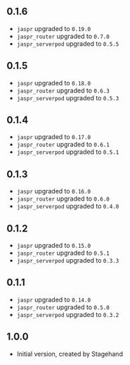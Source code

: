 ## 0.1.6

- `jaspr` upgraded to `0.19.0`
- `jaspr_router` upgraded to `0.7.0`
- `jaspr_serverpod` upgraded to `0.5.5`

## 0.1.5

- `jaspr` upgraded to `0.18.0`
- `jaspr_router` upgraded to `0.6.3`
- `jaspr_serverpod` upgraded to `0.5.3`

## 0.1.4

- `jaspr` upgraded to `0.17.0`
- `jaspr_router` upgraded to `0.6.1`
- `jaspr_serverpod` upgraded to `0.5.1`

## 0.1.3

- `jaspr` upgraded to `0.16.0`
- `jaspr_router` upgraded to `0.6.0`
- `jaspr_serverpod` upgraded to `0.4.0`

## 0.1.2

- `jaspr` upgraded to `0.15.0`
- `jaspr_router` upgraded to `0.5.1`
- `jaspr_serverpod` upgraded to `0.3.3`

## 0.1.1

- `jaspr` upgraded to `0.14.0`
- `jaspr_router` upgraded to `0.5.0`
- `jaspr_serverpod` upgraded to `0.3.2`

## 1.0.0

- Initial version, created by Stagehand
